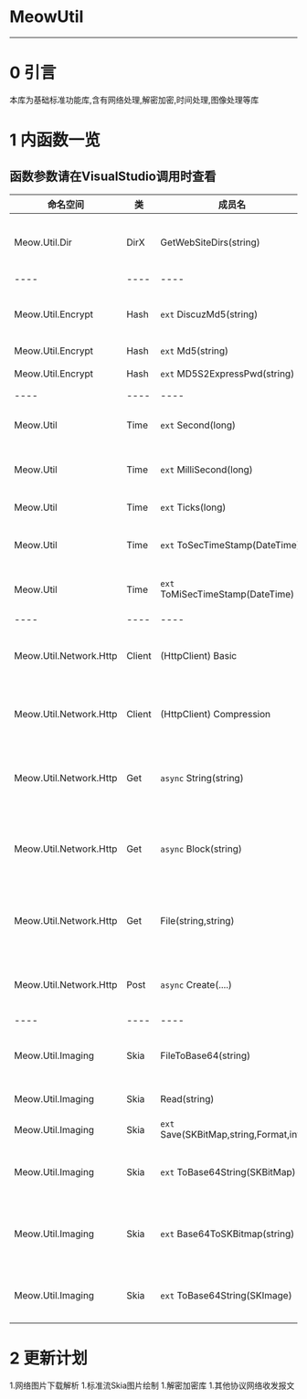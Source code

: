 ﻿# MeowUtil

-----

# 0 引言
本库为基础标准功能库,含有网络处理,解密加密,时间处理,图像处理等库

# 1 内函数一览

## 函数参数请在VisualStudio调用时查看

|命名空间|类|成员名|作用|
|----|----|----|----|
|Meow.Util.Dir|DirX|GetWebSiteDirs(string)|获取一个网页URL的完整后缀路径|
|----|----|----|----|
|Meow.Util.Encrypt|Hash|`ext` DiscuzMd5(string)|用于特殊加密Discuz的MD5|
|Meow.Util.Encrypt|Hash|`ext` Md5(string)|加密Md5|
|Meow.Util.Encrypt|Hash|`ext` MD5S2ExpressPwd(string)|Md5Salt2加密方案|
|----|----|----|----|
|Meow.Util|Time|`ext` Second(long)|秒制时间戳转换时间类|
|Meow.Util|Time|`ext` MilliSecond(long)|毫秒制时间戳转换时间类|
|Meow.Util|Time|`ext` Ticks(long)|Ticks转换时间类|
|Meow.Util|Time|`ext` ToSecTimeStamp(DateTime)|时间类转换成秒制时间戳|
|Meow.Util|Time|`ext` ToMiSecTimeStamp(DateTime)|时间类转换成毫秒制时间戳|
|----|----|----|----|
|Meow.Util.Network.Http|Client|(HttpClient) Basic| 基础的网络获取Client实例|
|Meow.Util.Network.Http|Client|(HttpClient) Compression| 接受压缩的网络获取Client实例|
|Meow.Util.Network.Http|Get|`async` String(string)| 获取某URL的字符串(通常小于83kb)|
|Meow.Util.Network.Http|Get|`async` Block(string)| 获取某URL的一个块(可以是gzip压缩)|
|Meow.Util.Network.Http|Get|File(string,string)| 获取某个URL的一个文件(当作文件下载)|
|Meow.Util.Network.Http|Post|`async` Create(....)| 朝某个URL进行一次POST|
|----|----|----|----|
|Meow.Util.Imaging|Skia|FileToBase64(string)| 将文件转换成Base64格式|
|Meow.Util.Imaging|Skia|Read(string)| 读取一个文件|
|Meow.Util.Imaging|Skia|`ext` Save(SKBitMap,string,Format,int)| 保存一个文件|
|Meow.Util.Imaging|Skia|`ext` ToBase64String(SKBitMap)| 转换一个SKbitmap到Base64|
|Meow.Util.Imaging|Skia|`ext` Base64ToSKBitmap(string)| 转换一个base64编码字符串到SKbitmap|
|Meow.Util.Imaging|Skia|`ext` ToBase64String(SKImage)| 转换一个SKImage到Base64|

# 2 更新计划
1.网络图片下载解析
1.标准流Skia图片绘制
1.解密加密库
1.其他协议网络收发报文
